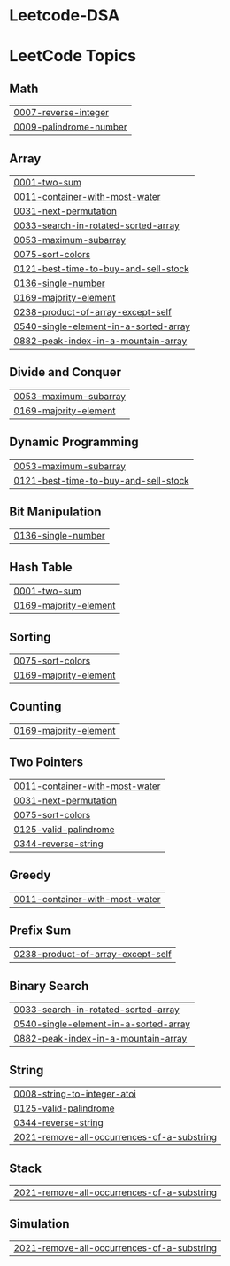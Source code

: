 # Leetcode-DSA
<!---LeetCode Topics Start-->
# LeetCode Topics
## Math
|  |
| ------- |
| [0007-reverse-integer](https://github.com/SanjanaReddy-2007/Leetcode-DSA/tree/master/0007-reverse-integer) |
| [0009-palindrome-number](https://github.com/SanjanaReddy-2007/Leetcode-DSA/tree/master/0009-palindrome-number) |
## Array
|  |
| ------- |
| [0001-two-sum](https://github.com/SanjanaReddy-2007/Leetcode-DSA/tree/master/0001-two-sum) |
| [0011-container-with-most-water](https://github.com/SanjanaReddy-2007/Leetcode-DSA/tree/master/0011-container-with-most-water) |
| [0031-next-permutation](https://github.com/SanjanaReddy-2007/Leetcode-DSA/tree/master/0031-next-permutation) |
| [0033-search-in-rotated-sorted-array](https://github.com/SanjanaReddy-2007/Leetcode-DSA/tree/master/0033-search-in-rotated-sorted-array) |
| [0053-maximum-subarray](https://github.com/SanjanaReddy-2007/Leetcode-DSA/tree/master/0053-maximum-subarray) |
| [0075-sort-colors](https://github.com/SanjanaReddy-2007/Leetcode-DSA/tree/master/0075-sort-colors) |
| [0121-best-time-to-buy-and-sell-stock](https://github.com/SanjanaReddy-2007/Leetcode-DSA/tree/master/0121-best-time-to-buy-and-sell-stock) |
| [0136-single-number](https://github.com/SanjanaReddy-2007/Leetcode-DSA/tree/master/0136-single-number) |
| [0169-majority-element](https://github.com/SanjanaReddy-2007/Leetcode-DSA/tree/master/0169-majority-element) |
| [0238-product-of-array-except-self](https://github.com/SanjanaReddy-2007/Leetcode-DSA/tree/master/0238-product-of-array-except-self) |
| [0540-single-element-in-a-sorted-array](https://github.com/SanjanaReddy-2007/Leetcode-DSA/tree/master/0540-single-element-in-a-sorted-array) |
| [0882-peak-index-in-a-mountain-array](https://github.com/SanjanaReddy-2007/Leetcode-DSA/tree/master/0882-peak-index-in-a-mountain-array) |
## Divide and Conquer
|  |
| ------- |
| [0053-maximum-subarray](https://github.com/SanjanaReddy-2007/Leetcode-DSA/tree/master/0053-maximum-subarray) |
| [0169-majority-element](https://github.com/SanjanaReddy-2007/Leetcode-DSA/tree/master/0169-majority-element) |
## Dynamic Programming
|  |
| ------- |
| [0053-maximum-subarray](https://github.com/SanjanaReddy-2007/Leetcode-DSA/tree/master/0053-maximum-subarray) |
| [0121-best-time-to-buy-and-sell-stock](https://github.com/SanjanaReddy-2007/Leetcode-DSA/tree/master/0121-best-time-to-buy-and-sell-stock) |
## Bit Manipulation
|  |
| ------- |
| [0136-single-number](https://github.com/SanjanaReddy-2007/Leetcode-DSA/tree/master/0136-single-number) |
## Hash Table
|  |
| ------- |
| [0001-two-sum](https://github.com/SanjanaReddy-2007/Leetcode-DSA/tree/master/0001-two-sum) |
| [0169-majority-element](https://github.com/SanjanaReddy-2007/Leetcode-DSA/tree/master/0169-majority-element) |
## Sorting
|  |
| ------- |
| [0075-sort-colors](https://github.com/SanjanaReddy-2007/Leetcode-DSA/tree/master/0075-sort-colors) |
| [0169-majority-element](https://github.com/SanjanaReddy-2007/Leetcode-DSA/tree/master/0169-majority-element) |
## Counting
|  |
| ------- |
| [0169-majority-element](https://github.com/SanjanaReddy-2007/Leetcode-DSA/tree/master/0169-majority-element) |
## Two Pointers
|  |
| ------- |
| [0011-container-with-most-water](https://github.com/SanjanaReddy-2007/Leetcode-DSA/tree/master/0011-container-with-most-water) |
| [0031-next-permutation](https://github.com/SanjanaReddy-2007/Leetcode-DSA/tree/master/0031-next-permutation) |
| [0075-sort-colors](https://github.com/SanjanaReddy-2007/Leetcode-DSA/tree/master/0075-sort-colors) |
| [0125-valid-palindrome](https://github.com/SanjanaReddy-2007/Leetcode-DSA/tree/master/0125-valid-palindrome) |
| [0344-reverse-string](https://github.com/SanjanaReddy-2007/Leetcode-DSA/tree/master/0344-reverse-string) |
## Greedy
|  |
| ------- |
| [0011-container-with-most-water](https://github.com/SanjanaReddy-2007/Leetcode-DSA/tree/master/0011-container-with-most-water) |
## Prefix Sum
|  |
| ------- |
| [0238-product-of-array-except-self](https://github.com/SanjanaReddy-2007/Leetcode-DSA/tree/master/0238-product-of-array-except-self) |
## Binary Search
|  |
| ------- |
| [0033-search-in-rotated-sorted-array](https://github.com/SanjanaReddy-2007/Leetcode-DSA/tree/master/0033-search-in-rotated-sorted-array) |
| [0540-single-element-in-a-sorted-array](https://github.com/SanjanaReddy-2007/Leetcode-DSA/tree/master/0540-single-element-in-a-sorted-array) |
| [0882-peak-index-in-a-mountain-array](https://github.com/SanjanaReddy-2007/Leetcode-DSA/tree/master/0882-peak-index-in-a-mountain-array) |
## String
|  |
| ------- |
| [0008-string-to-integer-atoi](https://github.com/SanjanaReddy-2007/Leetcode-DSA/tree/master/0008-string-to-integer-atoi) |
| [0125-valid-palindrome](https://github.com/SanjanaReddy-2007/Leetcode-DSA/tree/master/0125-valid-palindrome) |
| [0344-reverse-string](https://github.com/SanjanaReddy-2007/Leetcode-DSA/tree/master/0344-reverse-string) |
| [2021-remove-all-occurrences-of-a-substring](https://github.com/SanjanaReddy-2007/Leetcode-DSA/tree/master/2021-remove-all-occurrences-of-a-substring) |
## Stack
|  |
| ------- |
| [2021-remove-all-occurrences-of-a-substring](https://github.com/SanjanaReddy-2007/Leetcode-DSA/tree/master/2021-remove-all-occurrences-of-a-substring) |
## Simulation
|  |
| ------- |
| [2021-remove-all-occurrences-of-a-substring](https://github.com/SanjanaReddy-2007/Leetcode-DSA/tree/master/2021-remove-all-occurrences-of-a-substring) |
<!---LeetCode Topics End-->